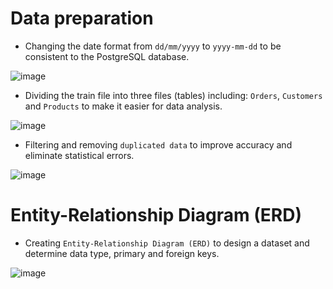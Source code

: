 # Data preparation

- Changing the date format from ``dd/mm/yyyy`` to ``yyyy-mm-dd`` to be consistent to the PostgreSQL database.

![image](https://github.com/hoanthien2017/effectiveness_of_marketing_campaign/blob/748bb49091b12df033abb046f6eb6d292561917d/hinh%205.png)

- Dividing the train file into three files (tables) including: ``Orders``, ``Customers`` and ``Products`` to make it easier for data analysis.

![image](https://github.com/hoanthien2017/effectiveness_of_marketing_campaign/blob/65a36ecfac4be2efc76388449062f625fb3f3525/hinh%206.png)

- Filtering and removing ``duplicated data`` to improve accuracy and eliminate statistical errors.

![image](https://github.com/hoanthien2017/effectiveness_of_marketing_campaign/blob/7e96db8c2ed4f5d1c8283b93549ef2f654a01ad9/hinh%207.png)

# Entity-Relationship Diagram (ERD)

-  Creating ``Entity-Relationship Diagram (ERD)`` to design a dataset and determine data type, primary and foreign keys.

![image](https://github.com/hoanthien2017/effectiveness_of_marketing_campaign/blob/80b6bbe442e8b5d1ce1df224a6fc3a8f87ea570d/hinh%208.png)
